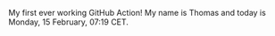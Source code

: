 My first ever working GitHub Action!
My name is Thomas and today is Monday, 15 February, 07:19 CET. 
